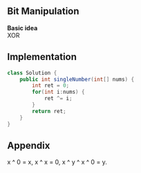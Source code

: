 **Bit Manipulation**  
---
**Basic idea**  
XOR

Implementation
---
```java
class Solution {
    public int singleNumber(int[] nums) {
        int ret = 0;
        for(int i:nums) {
            ret ^= i;
        }
        return ret;
    }
}
```
**Appendix**
---
x ^ 0 = x, x ^ x = 0, x ^ y ^ x ^ 0 = y.